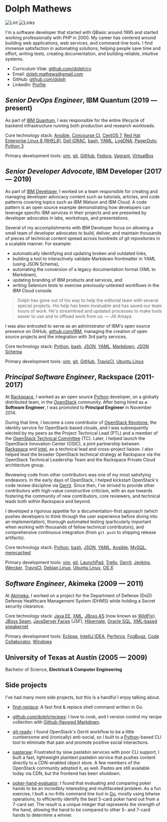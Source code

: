 # Dolph Mathews

![Lint](https://github.com/dolph/cv/actions/workflows/markdown-lint.yml/badge.svg)
![Links](https://github.com/dolph/cv/actions/workflows/markdown-links.yml/badge.svg)

I'm a software developer that started with QBasic around 1995 and started
working professionally with PHP in 2000. My career has centered around building
web applications, web services, and command-line tools. I find immense
satisfaction in automating solutions, helping people save time and effort,
writing tests, creating documentation, and building reliable, intuitive
systems.

- Curriculum Vitæ: [github.com/dolph/cv](https://github.com/dolph/cv)
- Email: [dolph.mathews@gmail.com](mailto:dolph.mathews@gmail.com)
- GitHub: [github.com/dolph](https://github.com/dolph/)
- LinkedIn: [Profile](https://www.linkedin.com/in/dolphmathews/)

## *Senior DevOps Engineer*, IBM Quantum (2019 &mdash; present)

As part of [IBM Quantum](https://www.ibm.com/quantum-computing/), I was
responsible for the entire lifecycle of backend infrastructure running both
production and research workloads.

Core technology stack: [Ansible](https://www.ansible.com/), [Concourse
CI](https://concourse-ci.org/), [CentOS 7](https://www.centos.org/), [Red Hat
Enterprise Linux 8
(RHEL8)](https://www.redhat.com/en/technologies/linux-platforms/enterprise-linux),
[Dell iDRAC](https://www.dell.com/en-us/dt/solutions/openmanage/idrac.htm),
[bash](https://www.gnu.org/software/bash/), [YAML](http://yaml.org/),
[LogDNA](https://www.logdna.com/), [PagerDuty](https://www.logdna.com/),
[Python 3](https://www.python.org/)

Primary development tools: [vim](http://www.vim.org/),
[git](https://git-scm.com/), [GitHub](https://www.github.com/),
[Fedora](https://getfedora.org/), [Vagrant](https://www.vagrantup.com/),
[VirtualBox](https://www.virtualbox.org/)

## *Senior Developer Advocate*, IBM Developer (2017 &mdash; 2019)

As part of [IBM Developer](https://developer.ibm.com/), I worked on a team
responsible for creating and managing developer advocacy content such as
tutorials, articles, and code patterns covering topics such as IBM Watson and
IBM Cloud. A code pattern is an open source example demonstrating how
developers can leverage specific IBM services in their projects and are
presented by developer advocates in labs, workshops, and presentations.

Several of my accomplishments with IBM Developer focus on allowing a small team
of developer advocates to build, deliver, and maintain thousands of pieces of
technical content spread across hundreds of git repositories in a scalable
manner. For example:

- automatically identifying and updating broken and outdated links,
- building a tool to interactively validate Markdown frontmatter in YAML (using
  JSON Schema),
- automating the conversion of a legacy documentation format (XML to Markdown),
- updating branding of IBM products and services, and
- writing Selenium tests to exercise previously-untested workflows in the IBM
  Cloud console.

> Dolph has gone out of his way to help the editorial team with several special
  projects. His help has been invaluable and has saved our team hours of work.
  He's streamlined and updated processes to make tools easier to use and to
  offload work from us. &mdash; Jill Amaya

I was also entrusted to serve as an administrator of IBM's open source presence
on GitHub, [github.com/IBM](https://github.com/ibm/), managing the creation of
open source projects and the integration with 3rd party services.

Core technology stack: [Python](https://www.python.org),
[bash](https://www.gnu.org/software/bash/), [JSON](http://www.json.org/),
[YAML](http://yaml.org/),
[Markdown](https://daringfireball.net/projects/markdown/syntax), [JSON
Schema](https://json-schema.org/)

Primary development tools: [vim](http://www.vim.org/),
[git](https://git-scm.com/), [GitHub](https://www.github.com/),
[TravisCI](https://travis-ci.org/), [Ubuntu Linux](https://www.ubuntu.com/)

## *Principal Software Engineer*, Rackspace (2011-2017)

At [Rackspace](https://www.rackspace.com/), I worked as an open source
[Python](https://www.python.org/) developer, on a globally distributed team, in
the [OpenStack](https://www.openstack.org/) community. After being hired as a
**Software Engineer**, I was promoted to **Principal Engineer** in November
2014.

During that time, I become a core contributor of [OpenStack
Keystone](http://github.com/openstack/keystone), the identity service for
OpenStack-based clouds, and I was subsequently elected by my peers as the
Project Technical Lead (PTL) and a member of the [OpenStack Technical
Committee](https://www.openstack.org/foundation/tech-committee/) (TC). Later, I
helped launch the OpenStack Innovation Center (OSIC), a joint partnership
between [Rackspace](https://www.rackspace.com/) and [Intel](https://01.org/),
as a technical lead and cross-project liaison. I also helped lead the broader
OpenStack technical strategy at Rackspace via the OpenStack Technical
Leadership Team and the Rackspace Private Cloud architecture group.

Reviewing code from other contributors was one of my most satisfying endeavors.
In the early days of OpenStack, I helped kickstart OpenStack's code review
discipline via [Gerrit](https://www.gerritcodereview.com/). Since then, I've
strived to provide other contributors with high-value constructive criticism,
with an eye towards fostering the community of new contributors, core
reviewers, and technical leads both within Rackspace and beyond.

I developed a rigorous appetite for a documentation-first approach (which
pushes developers to think through the user experience before diving into an
implementation), thorough automated testing (particularly important when
working with thousands of fellow technical contributors), and comprehensive
continuous integration (from `git push` to shipping release artifacts).

Core technology stack: [Python](https://www.python.org),
[bash](https://www.gnu.org/software/bash/), [JSON](http://www.json.org/),
[YAML](http://yaml.org/), [Ansible](https://www.ansible.com/),
[MySQL](https://www.mysql.com/), [memcached](https://memcached.org/)

Primary development tools: [vim](http://www.vim.org/),
[git](https://git-scm.com/), [LaunchPad](https://launchpad.net/~dolph),
[Trello](https://trello.com/), [Gerrit](https://www.gerritcodereview.com/),
[Jenkins](https://jenkins.io/),
[Wercker](https://devcenter.wercker.com/overview-and-core-concepts/wercker-features/),
[TravisCI](https://travis-ci.org/), [Debian Linux](https://www.debian.org/),
[Ubuntu Linux](https://www.ubuntu.com/), [OS X](https://www.apple.com/macos/)

## *Software Engineer*, Akimeka (2009 &mdash; 2011)

At [Akimeka](http://www.akimeka.com/), I worked on a project for the Department
of Defense (DoD) Defense Healthcare Management System (DHMS) while holding a
Secret security clearance.

Core technology stack: [Java
EE](http://www.oracle.com/technetwork/java/javaee/overview/index.html),
[XML](https://en.wikipedia.org/wiki/XML), [JBoss
AS](https://en.wikipedia.org/wiki/WildFly) (now known as
[WildFly](http://wildfly.org/)), [JBoss
Seam](https://en.wikipedia.org/wiki/JBoss_Seam), [JavaServer
Faces](https://en.wikipedia.org/wiki/JavaServer_Faces) (JSF),
[Hibernate](http://hibernate.org/orm/), [Oracle
SQL](http://www.oracle.com/technetwork/database/), [XML-based
sneakernet](https://en.wikipedia.org/wiki/Sneakernet)

Primary development tools: [Eclipse](https://eclipse.org/), [IntelliJ
IDEA](https://www.jetbrains.com/idea/), [Perforce](https://www.perforce.com/),
[FogBugz](https://www.fogcreek.com/fogbugz/), [Code
Collaborator](https://smartbear.com/product/collaborator/overview/),
[Windows](https://www.microsoft.com/en-us/windows/)

## University of Texas at Austin (2005 &mdash; 2009)

Bachelor of Science, **Electrical & Computer Engineering**

## Side projects

I've had many more side projects, but this is a handful I enjoy talking about.

- [find-replace](https://github.com/dolph/find-replace): A fast find & replace
  shell command written in Go.

- [github.com/dolph/recipes](https://github.com/dolph/recipes): I love to cook,
  and I version control my recipe collection with [Github-flavored
  Markdown](https://guides.github.com/features/mastering-markdown/).

- [git-ready](https://github.com/dolph/git-ready): I found OpenStack's Gerrit
  workflow to be a little cumbersome and (ironically) anti-social, so I built
  to a [Python](https://www.python.org/)-based CLI tool to eliminate that pain
  and promote positive social interactions.

- [pasteraw](http://github.com/dolph/pasteraw): Frustrated by slow pastebin
  services with poor CLI support, I built a fast, lightweight plaintext
  pastebin service that pushes content directly to a CDN-enabled object store.
  A few members of the OpenStack community adopted it, as well. Pastes are
  still available today via CDN, but the frontend has been shutdown.

- [poker-hand-evaluator](https://github.com/dolph/poker-hand-evaluator): I
  found that evaluating and comparing poker hands to be an incredibly
  interesting and multifaceted problem. As a fun exercise, I built a no-frills
  command line tool in [Go](https://golang.org/), mostly using bitwise
  operations, to efficiently identify the best 5-card poker hand out from a
  7-card set. The result is a unique integer that represents the strength of
  the hand, allowing the hand to be compared to other 5- and 7-card hands to
  determine a winner.
